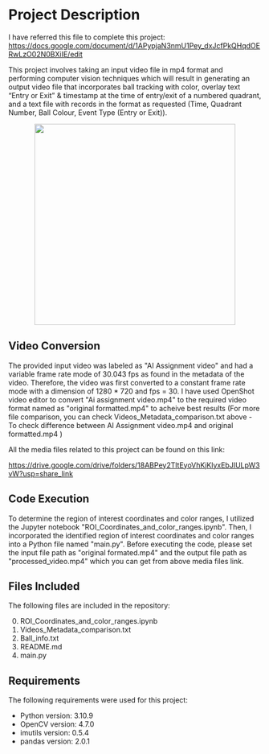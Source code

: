 # Project Description

I have referred this file to complete this project: https://docs.google.com/document/d/1APypjaN3nmU1Pey_dxJcfPkQHqdOERwLzO02N0BXiIE/edit

This project involves taking an input video file in mp4 format and performing computer vision techniques which will result in generating an output video file that incorporates ball tracking with color, overlay text “Entry or Exit” & timestamp at the time of entry/exit of a numbered quadrant, and a text file with records in the format as requested (Time, Quadrant Number, Ball Colour, Event Type (Entry or Exit)).

<div align="center">
<img src="https://i.imgur.com/oCZ9bxN.png" width="400">
</div>

## Video Conversion

The provided input video was labeled as "AI Assignment video" and had a variable frame rate mode of 30.043 fps as found in the metadata of the video. Therefore, the video was first converted to a constant frame rate mode with a dimension of 1280 * 720 and fps = 30. I have used OpenShot video editor to convert "Ai assignment video.mp4" to the required video format named as "original formatted.mp4" to acheive best results (For more file comparison, you can check Videos_Metadata_comparison.txt above - To check difference between AI Assignment video.mp4 and original formatted.mp4 )

All the media files related to this project can be found on this link:

https://drive.google.com/drive/folders/18ABPey2TltEyoVhKjKlyxEbJIULpW3vW?usp=share_link

## Code Execution

To determine the region of interest coordinates and color ranges, I utilized the Jupyter notebook "ROI_Coordinates_and_color_ranges.ipynb". Then, I incorporated the identified region of interest coordinates and color ranges into a Python file named "main.py". Before executing the code, please set the input file path as "original formated.mp4" and the output file path as "processed_video.mp4" which you can get from above media files link.

## Files Included

The following files are included in the repository:

0. ROI_Coordinates_and_color_ranges.ipynb
1. Videos_Metadata_comparison.txt
2. Ball_info.txt
3. README.md
4. main.py

## Requirements

The following requirements were used for this project:

- Python version: 3.10.9 
- OpenCV version: 4.7.0
- imutils version: 0.5.4
- pandas version: 2.0.1
